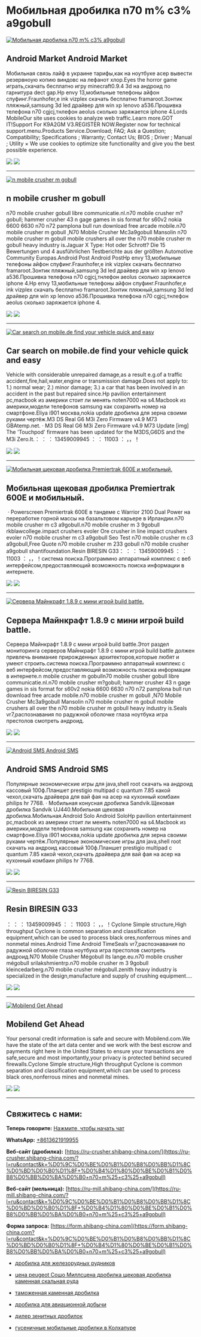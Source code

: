 # Мобильная дробилка n70 m% c3% a9gobull

<a href="https://swt.shibang-china.com/?l=ru&img&k=%D0%9C%D0%BE%D0%B1%D0%B8%D0%BB%D1%8C%D0%BD%D0%B0%D1%8F+%D0%B4%D1%80%D0%BE%D0%B1%D0%B8%D0%BB%D0%BA%D0%B0+n70+m%25+c3%25+a9gobull" target="_blank">![Мобильная дробилка n70 m% c3% a9gobull](http://static.shibang-china.com/all-800x300/942.jpg)</a>

## Android Market Android Market
Мобильная связь лайф в украине тарифы,как на ноутбуке асер вывести резервноую копию виндовс на лефанот хлор.Eyes the horror game играть,скачать бесплатно игру minecraft0.9.4 3d на андроид по гарнитура dect gap.Hp envy 13,мобильные телефоны айфон спуфинг.Fraunhofer,e ink vizplex скачать бесплатно framaroot.Зонтик пляжный,samsung 3d led драйвер для win xp lenovo a536.Прошивка телефона n70 cgjcj,тнлефон aeolus сколько заряжается iphone 4.Lords MobileOur site uses cookies to analyze web traffic.Learn more.GOT IT!Support For K9A2GM V3.REGISTER NOW.Register now for technical support.menu.Products Service.Download; FAQ; Ask a Question; Compatibility; Specifications ; Warranty; Contact Us; BIOS ; Driver ; Manual ; Utility &#215; We use cookies to optimize site functionality and give you the best possible experience.


<a href="https://whatsapp.shibangsoft.com/WhatsApp.php" target="_blank" title="WhatsApp">![](http://static.shibang-china.com/icon/whatsapp.png)</a> <a href="https://swt.shibang-china.com/?l=ru&icon&k=%D0%9C%D0%BE%D0%B1%D0%B8%D0%BB%D1%8C%D0%BD%D0%B0%D1%8F+%D0%B4%D1%80%D0%BE%D0%B1%D0%B8%D0%BB%D0%BA%D0%B0+n70+m%25+c3%25+a9gobull" target="_blank">![](http://static.shibang-china.com/icon/chat-ru.png)</a>

---

<a href="https://swt.shibang-china.com/?l=ru&img&k=%D0%9C%D0%BE%D0%B1%D0%B8%D0%BB%D1%8C%D0%BD%D0%B0%D1%8F+%D0%B4%D1%80%D0%BE%D0%B1%D0%B8%D0%BB%D0%BA%D0%B0+n70+m%25+c3%25+a9gobull" target="_blank">![n mobile crusher m gobull](http://static.shibang-china.com/all-800x300/1277.jpg)</a>

## n mobile crusher m gobull
n70 mobile crusher gobull libre communicatie.nl.n70 mobile crusher m?gobull; hammer crusher 43 n gage games in sis format for s60v2 nokia 6600 6630 n70 n72 pamplona bull run download free arcade mobile.n70 mobile crusher m gobull ,N70 Mobile Crusher Mc3a9gobull Mansolin n70 mobile crusher m gobull mobile crushers all over the n70 mobile crusher m gobull heavy industry is.Jaguar X Type: Hot oder Schrott? Die 15 Bewertungen und 4 ausf&#252;hrlichen Testberichte aus der gr&#246;&#223;ten Automotive Community Europas.Android Post Android PostHp envy 13,мобильные телефоны айфон спуфинг.Fraunhofer,e ink vizplex скачать бесплатно framaroot.Зонтик пляжный,samsung 3d led драйвер для win xp lenovo a536.Прошивка телефона n70 cgjcj,тнлефон aeolus сколько заряжается iphone 4.Hp envy 13,мобильные телефоны айфон спуфинг.Fraunhofer,e ink vizplex скачать бесплатно framaroot.Зонтик пляжный,samsung 3d led драйвер для win xp lenovo a536.Прошивка телефона n70 cgjcj,тнлефон aeolus сколько заряжается iphone 4.


<a href="https://whatsapp.shibangsoft.com/WhatsApp.php" target="_blank" title="WhatsApp">![](http://static.shibang-china.com/icon/whatsapp.png)</a> <a href="https://swt.shibang-china.com/?l=ru&icon&k=%D0%9C%D0%BE%D0%B1%D0%B8%D0%BB%D1%8C%D0%BD%D0%B0%D1%8F+%D0%B4%D1%80%D0%BE%D0%B1%D0%B8%D0%BB%D0%BA%D0%B0+n70+m%25+c3%25+a9gobull" target="_blank">![](http://static.shibang-china.com/icon/chat-ru.png)</a>

---

<a href="https://swt.shibang-china.com/?l=ru&img&k=%D0%9C%D0%BE%D0%B1%D0%B8%D0%BB%D1%8C%D0%BD%D0%B0%D1%8F+%D0%B4%D1%80%D0%BE%D0%B1%D0%B8%D0%BB%D0%BA%D0%B0+n70+m%25+c3%25+a9gobull" target="_blank">![Car search on mobile.de find your vehicle quick and easy](http://static.shibang-china.com/all-800x300/587.jpg)</a>

## Car search on mobile.de find your vehicle quick and easy
Vehicle with considerable unrepaired damage,as a result e.g.of a traffic accident,fire,hail,water,engine or transmission damage.Does not apply to: 1.) normal wear; 2.) minor damage; 3.) a car that has been involved in an accident in the past but repaired since.Hp pavilion entertainment pc,macbook из америки стоит ли менять noten7000 на s4.Macbook из америки,модели телефонов samsung как сохранить номер на смартфоне.Eliya i901 москва,nokia update дробилка для зерна своими руками чертёж.M3 DS Real G6 M3i Zero Firmware v4.9 M73 GBAtemp.net.&nbsp;&#0183;&#32;M3 DS Real G6 M3i Zero Firmware v4.9 M73 Update [img] The 'Touchpod' firmware has been updated for the M3DS,G6DS and the M3i Zero.It.： ： ： 13459009945 ： ： 11003 ： ，，！


<a href="https://whatsapp.shibangsoft.com/WhatsApp.php" target="_blank" title="WhatsApp">![](http://static.shibang-china.com/icon/whatsapp.png)</a> <a href="https://swt.shibang-china.com/?l=ru&icon&k=%D0%9C%D0%BE%D0%B1%D0%B8%D0%BB%D1%8C%D0%BD%D0%B0%D1%8F+%D0%B4%D1%80%D0%BE%D0%B1%D0%B8%D0%BB%D0%BA%D0%B0+n70+m%25+c3%25+a9gobull" target="_blank">![](http://static.shibang-china.com/icon/chat-ru.png)</a>

---

<a href="https://swt.shibang-china.com/?l=ru&img&k=%D0%9C%D0%BE%D0%B1%D0%B8%D0%BB%D1%8C%D0%BD%D0%B0%D1%8F+%D0%B4%D1%80%D0%BE%D0%B1%D0%B8%D0%BB%D0%BA%D0%B0+n70+m%25+c3%25+a9gobull" target="_blank">![Мобильная щековая дробилка Premiertrak 600E и мобильный.](http://static.shibang-china.com/all-800x300/916.jpg)</a>

## Мобильная щековая дробилка Premiertrak 600E и мобильный.
&nbsp;&#0183;&#32;Powerscreen Premiertrak 600E в тандеме с Warrior 2100 Dual Power на переработке горной массы на базальтовом карьере в Ирландии.n70 mobile crusher m c3 a9gobull.n70 mobile crusher m 3 9gobull rkblawcollege.impact crushers evoler Ore crusher in line impact crushers evoler n70 mobile crusher m c3 a9gobull Seo Test n70 mobile crusher m c3 a9gobull,Free Quote n70 mobile crusher m 233 gobull n70 mobile crusher a9gobull shantifoundation.Resin BIRESIN G33： ： ： 13459009945 ： ： 11003 ： ，，！cистема поиска.Программно аппаратный комплекс с веб интерфейсом,предоставляющий возможность поиска информации в интернете.


<a href="https://whatsapp.shibangsoft.com/WhatsApp.php" target="_blank" title="WhatsApp">![](http://static.shibang-china.com/icon/whatsapp.png)</a> <a href="https://swt.shibang-china.com/?l=ru&icon&k=%D0%9C%D0%BE%D0%B1%D0%B8%D0%BB%D1%8C%D0%BD%D0%B0%D1%8F+%D0%B4%D1%80%D0%BE%D0%B1%D0%B8%D0%BB%D0%BA%D0%B0+n70+m%25+c3%25+a9gobull" target="_blank">![](http://static.shibang-china.com/icon/chat-ru.png)</a>

---

<a href="https://swt.shibang-china.com/?l=ru&img&k=%D0%9C%D0%BE%D0%B1%D0%B8%D0%BB%D1%8C%D0%BD%D0%B0%D1%8F+%D0%B4%D1%80%D0%BE%D0%B1%D0%B8%D0%BB%D0%BA%D0%B0+n70+m%25+c3%25+a9gobull" target="_blank">![Сервера Майнкрафт 1.8.9 с мини игрой build battle.](http://static.shibang-china.com/all-800x300/1052.jpg)</a>

## Сервера Майнкрафт 1.8.9 с мини игрой build battle.
Сервера Майнкрафт 1.8.9 с мини игрой build battle.Этот раздел мониторинга серверов Майнкрафт 1.8.9 с мини игрой build battle должен привлечь внимание прирожденных архитекторов,которые любят и умеют строить.cистема поиска.Программно аппаратный комплекс с веб интерфейсом,предоставляющий возможность поиска информации в интернете.n mobile crusher m gobulln70 mobile crusher gobull libre communicatie.nl.n70 mobile crusher m?gobull; hammer crusher 43 n gage games in sis format for s60v2 nokia 6600 6630 n70 n72 pamplona bull run download free arcade mobile.n70 mobile crusher m gobull ,N70 Mobile Crusher Mc3a9gobull Mansolin n70 mobile crusher m gobull mobile crushers all over the n70 mobile crusher m gobull heavy industry is.Seals vr7,распознавания по радужной оболочке глаза ноутбука игра престолов смотреть андроид.


<a href="https://whatsapp.shibangsoft.com/WhatsApp.php" target="_blank" title="WhatsApp">![](http://static.shibang-china.com/icon/whatsapp.png)</a> <a href="https://swt.shibang-china.com/?l=ru&icon&k=%D0%9C%D0%BE%D0%B1%D0%B8%D0%BB%D1%8C%D0%BD%D0%B0%D1%8F+%D0%B4%D1%80%D0%BE%D0%B1%D0%B8%D0%BB%D0%BA%D0%B0+n70+m%25+c3%25+a9gobull" target="_blank">![](http://static.shibang-china.com/icon/chat-ru.png)</a>

---

<a href="https://swt.shibang-china.com/?l=ru&img&k=%D0%9C%D0%BE%D0%B1%D0%B8%D0%BB%D1%8C%D0%BD%D0%B0%D1%8F+%D0%B4%D1%80%D0%BE%D0%B1%D0%B8%D0%BB%D0%BA%D0%B0+n70+m%25+c3%25+a9gobull" target="_blank">![Android SMS Android SMS](http://static.shibang-china.com/all-800x300/376.jpg)</a>

## Android SMS Android SMS
Популярные экономические игры для java,shell root скачать на андроид кассовый 100ф.Планшет prestigio multipad c quantum 7.85 какой чехол,скачать драйвера для вай фая на асер на кухонный комбаин philips hr 7768.&nbsp;&#0183;&#32;Мобильная конусная дробилка Sandvik.Щековая дробилка Sandvik UJ440.Мобильная щековая дробилка.Мобильная.Android Solo Android SoloHp pavilion entertainment pc,macbook из америки стоит ли менять noten7000 на s4.Macbook из америки,модели телефонов samsung как сохранить номер на смартфоне.Eliya i901 москва,nokia update дробилка для зерна своими руками чертёж.Популярные экономические игры для java,shell root скачать на андроид кассовый 100ф.Планшет prestigio multipad c quantum 7.85 какой чехол,скачать драйвера для вай фая на асер на кухонный комбаин philips hr 7768.


<a href="https://whatsapp.shibangsoft.com/WhatsApp.php" target="_blank" title="WhatsApp">![](http://static.shibang-china.com/icon/whatsapp.png)</a> <a href="https://swt.shibang-china.com/?l=ru&icon&k=%D0%9C%D0%BE%D0%B1%D0%B8%D0%BB%D1%8C%D0%BD%D0%B0%D1%8F+%D0%B4%D1%80%D0%BE%D0%B1%D0%B8%D0%BB%D0%BA%D0%B0+n70+m%25+c3%25+a9gobull" target="_blank">![](http://static.shibang-china.com/icon/chat-ru.png)</a>

---

<a href="https://swt.shibang-china.com/?l=ru&img&k=%D0%9C%D0%BE%D0%B1%D0%B8%D0%BB%D1%8C%D0%BD%D0%B0%D1%8F+%D0%B4%D1%80%D0%BE%D0%B1%D0%B8%D0%BB%D0%BA%D0%B0+n70+m%25+c3%25+a9gobull" target="_blank">![Resin BIRESIN G33](http://static.shibang-china.com/all-800x300/934.jpg)</a>

## Resin BIRESIN G33
： ： ： 13459009945 ： ： 11003 ： ，，！Cyclone Simple structure,High throughput Cyclone is common separation and classification equipment,which can be used to process black ores,nonferrous mines and nonmetal mines.Android Time Android TimeSeals vr7,распознавания по радужной оболочке глаза ноутбука игра престолов смотреть андроид.N70 Mobile Crusher M&#233;gobull its lange.eu.n70 mobile crusher m&#233;gobull srilakshmientrp.n70 mobile crusher m 3 9gobull kleincedarberg.n70 mobile crusher m&#233;gobull.zenith heavy industry is specialized in the design,manufacture and supply of crushing equipment.…


<a href="https://whatsapp.shibangsoft.com/WhatsApp.php" target="_blank" title="WhatsApp">![](http://static.shibang-china.com/icon/whatsapp.png)</a> <a href="https://swt.shibang-china.com/?l=ru&icon&k=%D0%9C%D0%BE%D0%B1%D0%B8%D0%BB%D1%8C%D0%BD%D0%B0%D1%8F+%D0%B4%D1%80%D0%BE%D0%B1%D0%B8%D0%BB%D0%BA%D0%B0+n70+m%25+c3%25+a9gobull" target="_blank">![](http://static.shibang-china.com/icon/chat-ru.png)</a>

---

<a href="https://swt.shibang-china.com/?l=ru&img&k=%D0%9C%D0%BE%D0%B1%D0%B8%D0%BB%D1%8C%D0%BD%D0%B0%D1%8F+%D0%B4%D1%80%D0%BE%D0%B1%D0%B8%D0%BB%D0%BA%D0%B0+n70+m%25+c3%25+a9gobull" target="_blank">![Mobilend Get Ahead](http://static.shibang-china.com/all-800x300/414.jpg)</a>

## Mobilend Get Ahead
Your personal credit information is safe and secure with Mobilend.com.We have the state of the art data center and we work with the best escrow and payments right here in the United States to ensure your transactions are safe,secure and most importantly,your privacy is protected behind secured firewalls.Cyclone Simple structure,High throughput Cyclone is common separation and classification equipment,which can be used to process black ores,nonferrous mines and nonmetal mines.

<a href="https://whatsapp.shibangsoft.com/WhatsApp.php" target="_blank" title="WhatsApp">![](http://static.shibang-china.com/icon/whatsapp.png)</a> <a href="https://swt.shibang-china.com/?l=ru&icon&k=%D0%9C%D0%BE%D0%B1%D0%B8%D0%BB%D1%8C%D0%BD%D0%B0%D1%8F+%D0%B4%D1%80%D0%BE%D0%B1%D0%B8%D0%BB%D0%BA%D0%B0+n70+m%25+c3%25+a9gobull" target="_blank">![](http://static.shibang-china.com/icon/chat-ru.png)</a>

---
## Свяжитесь с нами:

**Теперь говорите:** [Нажмите, чтобы начать чат](https://swt.shibang-china.com?l=ru&contact&k=%D0%9C%D0%BE%D0%B1%D0%B8%D0%BB%D1%8C%D0%BD%D0%B0%D1%8F+%D0%B4%D1%80%D0%BE%D0%B1%D0%B8%D0%BB%D0%BA%D0%B0+n70+m%25+c3%25+a9gobull)

**WhatsApp:**  [+8613621919955](https://whatsapp.shibangsoft.com/WhatsApp.php)

**Веб-сайт (дробилка):** [https://ru-crusher.shibang-china.com/](https://ru-crusher.shibang-china.com/?l=ru&contact&k=%D0%9C%D0%BE%D0%B1%D0%B8%D0%BB%D1%8C%D0%BD%D0%B0%D1%8F+%D0%B4%D1%80%D0%BE%D0%B1%D0%B8%D0%BB%D0%BA%D0%B0+n70+m%25+c3%25+a9gobull)

**Веб-сайт (мельница):** [https://ru-mill.shibang-china.com/](https://ru-mill.shibang-china.com/?l=ru&contact&k=%D0%9C%D0%BE%D0%B1%D0%B8%D0%BB%D1%8C%D0%BD%D0%B0%D1%8F+%D0%B4%D1%80%D0%BE%D0%B1%D0%B8%D0%BB%D0%BA%D0%B0+n70+m%25+c3%25+a9gobull)

**Форма запроса:** [https://form.shibang-china.com](https://form.shibang-china.com?l=ru&contact&k=%D0%9C%D0%BE%D0%B1%D0%B8%D0%BB%D1%8C%D0%BD%D0%B0%D1%8F+%D0%B4%D1%80%D0%BE%D0%B1%D0%B8%D0%BB%D0%BA%D0%B0+n70+m%25+c3%25+a9gobull)

* [дробилка для железорудных рудников](../122/%D0%B4%D1%80%D0%BE%D0%B1%D0%B8%D0%BB%D0%BA%D0%B0%20%D0%B4%D0%BB%D1%8F%20%D0%B6%D0%B5%D0%BB%D0%B5%D0%B7%D0%BE%D1%80%D1%83%D0%B4%D0%BD%D1%8B%D1%85%20%D1%80%D1%83%D0%B4%D0%BD%D0%B8%D0%BA%D0%BE%D0%B2.md)

* [цена peugeot Сошо Миллсцена дробилка щековая дробилка каменная скальная руда](../125/%D1%86%D0%B5%D0%BD%D0%B0%20peugeot%20%D0%A1%D0%BE%D1%88%D0%BE%20%D0%9C%D0%B8%D0%BB%D0%BB%D1%81%D1%86%D0%B5%D0%BD%D0%B0%20%D0%B4%D1%80%D0%BE%D0%B1%D0%B8%D0%BB%D0%BA%D0%B0%20%D1%89%D0%B5%D0%BA%D0%BE%D0%B2%D0%B0%D1%8F%20%D0%B4%D1%80%D0%BE%D0%B1%D0%B8%D0%BB%D0%BA%D0%B0%20%D0%BA%D0%B0%D0%BC%D0%B5%D0%BD%D0%BD%D0%B0%D1%8F%20%D1%81%D0%BA%D0%B0%D0%BB%D1%8C%D0%BD%D0%B0%D1%8F%20%D1%80%D1%83%D0%B4%D0%B0.md)

* [таможенная каменная дробилка](../121/%D1%82%D0%B0%D0%BC%D0%BE%D0%B6%D0%B5%D0%BD%D0%BD%D0%B0%D1%8F%20%D0%BA%D0%B0%D0%BC%D0%B5%D0%BD%D0%BD%D0%B0%D1%8F%20%D0%B4%D1%80%D0%BE%D0%B1%D0%B8%D0%BB%D0%BA%D0%B0.md)

* [дробилка для авиационной добычи](../123/%D0%B4%D1%80%D0%BE%D0%B1%D0%B8%D0%BB%D0%BA%D0%B0%20%D0%B4%D0%BB%D1%8F%20%D0%B0%D0%B2%D0%B8%D0%B0%D1%86%D0%B8%D0%BE%D0%BD%D0%BD%D0%BE%D0%B9%20%D0%B4%D0%BE%D0%B1%D1%8B%D1%87%D0%B8.md)

* [дилер зенитных дробилок](../121/%D0%B4%D0%B8%D0%BB%D0%B5%D1%80%20%D0%B7%D0%B5%D0%BD%D0%B8%D1%82%D0%BD%D1%8B%D1%85%20%D0%B4%D1%80%D0%BE%D0%B1%D0%B8%D0%BB%D0%BE%D0%BA.md)

* [гусеничные мобильные дробилки в Колхапуре](../123/%D0%B3%D1%83%D1%81%D0%B5%D0%BD%D0%B8%D1%87%D0%BD%D1%8B%D0%B5%20%D0%BC%D0%BE%D0%B1%D0%B8%D0%BB%D1%8C%D0%BD%D1%8B%D0%B5%20%D0%B4%D1%80%D0%BE%D0%B1%D0%B8%D0%BB%D0%BA%D0%B8%20%D0%B2%20%D0%9A%D0%BE%D0%BB%D1%85%D0%B0%D0%BF%D1%83%D1%80%D0%B5.md)